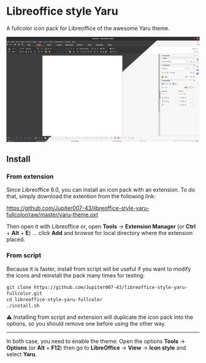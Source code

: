 # Libreoffice style Yaru

A fullcolor icon pack for Libreoffice of the awesome Yaru theme.

![Preview of Libreoffice style Yaru](preview/libreoffice-style-yaru.png)

## Install

### From extension

Since Libreoffice 6.0, you can install an icon pack with an extension. To do that, simply download the extention from the following link:

https://github.com/Jupiter007-43/libreoffice-style-yaru-fullcolor/raw/master/yaru-theme.oxt

Then open it with Libreoffice or, open __Tools__ → __Extension Manager__ (or __Ctrl__ + __Alt__ + __E__) ... click __Add__ and browse for local directory where the extension placed.

### From script

Because it is faster, install from script will be useful if you want to modify the icons and reinstall the pack many times for testing:

```
git clone https://github.com/Jupiter007-43/libreoffice-style-yaru-fullcolor.git
cd libreoffice-style-yaru-fullcolor
./install.sh
```

⚠ Installing from script and extension will duplicate the icon pack into the options, so you should remove one before using the other way.

---

In both case, you need to enable the theme: Open the options __Tools__ → __Options__ (or __Alt__ + __F12__) then go to __LibreOffice__ → __View__ → __Icon style__ and select __Yaru__.
